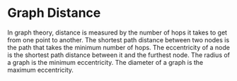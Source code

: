 # Graph Distance

In graph theory, distance is measured by the number of hops it takes to
get from one point to another. The shortest path distance between two
nodes is the path that takes the minimum number of hops. The
eccentricity of a node is the shortest path distance between it and the
furthest node. The radius of a graph is the minimum eccentricity. The
diameter of a graph is the maximum eccentricity.
